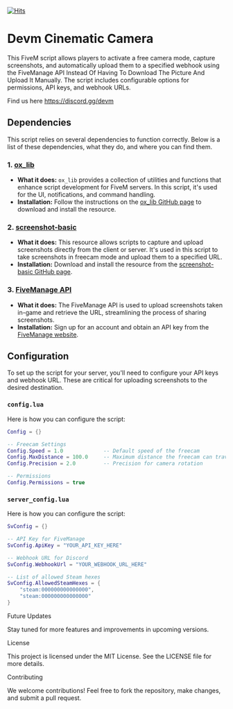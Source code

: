 [![Hits](https://hits.seeyoufarm.com/api/count/incr/badge.svg?url=https%3A%2F%2Fgithub.com%2FAwleks%2FDevm-Camera&count_bg=%2379C83D&title_bg=%23555555&icon=&icon_color=%23E7E7E7&title=hits&edge_flat=false)](https://hits.seeyoufarm.com)

# Devm Cinematic Camera

This FiveM script allows players to activate a free camera mode, capture screenshots, and automatically upload them to a specified webhook using the FiveManage API Instead Of Having To Download The Picture And Upload It Manually. The script includes configurable options for permissions, API keys, and webhook URLs.

Find us here https://discord.gg/devm

## Dependencies

This script relies on several dependencies to function correctly. Below is a list of these dependencies, what they do, and where you can find them.

### 1. **[ox_lib](https://github.com/overextended/ox_lib)**
   - **What it does:** `ox_lib` provides a collection of utilities and functions that enhance script development for FiveM servers. In this script, it's used for the UI, notifications, and command handling.
   - **Installation:** Follow the instructions on the [ox_lib GitHub page](https://github.com/overextended/ox_lib) to download and install the resource.

### 2. **[screenshot-basic](https://github.com/citizenfx/screenshot-basic)**
   - **What it does:** This resource allows scripts to capture and upload screenshots directly from the client or server. It's used in this script to take screenshots in freecam mode and upload them to a specified URL.
   - **Installation:** Download and install the resource from the [screenshot-basic GitHub page](https://github.com/citizenfx/screenshot-basic).

### 3. **[FiveManage API](https://www.fivemanage.com)**
   - **What it does:** The FiveManage API is used to upload screenshots taken in-game and retrieve the URL, streamlining the process of sharing screenshots.
   - **Installation:** Sign up for an account and obtain an API key from the [FiveManage website](https://www.fivemanage.com).

## Configuration

To set up the script for your server, you'll need to configure your API keys and webhook URL. These are critical for uploading screenshots to the desired destination.

### **`config.lua`**

Here is how you can configure the script:

```lua
Config = {}

-- Freecam Settings
Config.Speed = 1.0             -- Default speed of the freecam
Config.MaxDistance = 100.0     -- Maximum distance the freecam can travel
Config.Precision = 2.0         -- Precision for camera rotation

-- Permissions
Config.Permissions = true

```

### **`server_config.lua`**

Here is how you can configure the script:

```lua
SvConfig = {}

-- API Key for FiveManage
SvConfig.ApiKey = "YOUR_API_KEY_HERE"

-- Webhook URL for Discord
SvConfig.WebhookUrl = "YOUR_WEBHOOK_URL_HERE"

-- List of allowed Steam hexes
SvConfig.AllowedSteamHexes = {
    "steam:000000000000000",
    "steam:000000000000000"
}
```

Future Updates

Stay tuned for more features and improvements in upcoming versions.

License

This project is licensed under the MIT License. See the LICENSE file for more details.

Contributing

We welcome contributions! Feel free to fork the repository, make changes, and submit a pull request.
